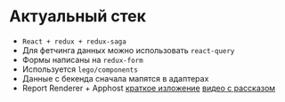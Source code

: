 # Актуальный стек

* `React + redux + redux-saga`
* Для фетчинга данных можно использовать `react-query`
* Формы написаны на `redux-form`
* Используется `lego/components`
* Данные с бекенда сначала мапятся в адаптерах
* Report Renderer + Apphost [краткое изложение](https://wiki.yandex-team.ru/users/lakate/rraphost/)
[видео с рассказом](https://cipt-cms-storage2.yndx.net/recs/spaces/a14a7646-998b-4d08-b6fd-3159885fa814/20210220140558+0300.mp4)
